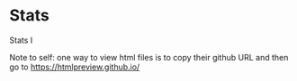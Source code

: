 # Stats
Stats I

Note to self: one way to view html files is to copy their github URL and then go to https://htmlpreview.github.io/
